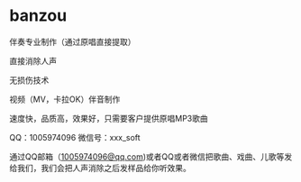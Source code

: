 # banzou

伴奏专业制作（通过原唱直接提取）

直接消除人声

无损伤技术

视频（MV，卡拉OK）伴音制作

速度快，品质高，效果好，只需要客户提供原唱MP3歌曲

QQ：1005974096   微信号：xxx_soft

通过QQ邮箱（1005974096@qq.com)或者QQ或者微信把歌曲、戏曲、儿歌等发给我们，我们会把人声消除之后发样品给你听效果。






